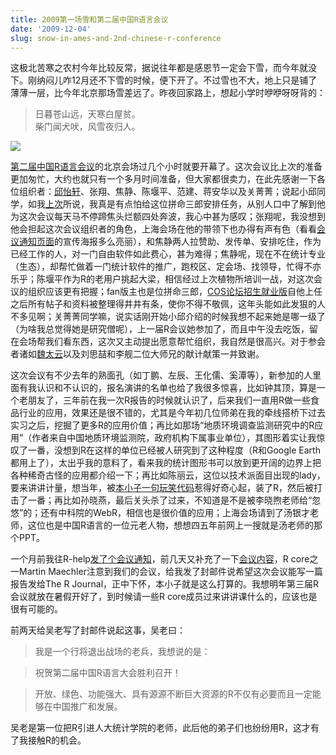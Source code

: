 ```yaml
---
title: 2009第一场雪和第二届中国R语言会议
date: '2009-12-04'
slug: snow-in-ames-and-2nd-chinese-r-conference
---
```


这极北苦寒之农村今年比较反常，据说往年都是感恩节一定会下雪，而今年就没下。刚纳闷儿咋12月还不下雪的时候，便下开了。不过雪也不大，地上只是铺了薄薄一层，比今年北京那场雪差远了。昨夜回家路上，想起小学时咿咿呀呀背的：

> 日暮苍山远，天寒白屋贫。  
柴门闻犬吠，风雪夜归人。

![](https://cran.r-project.org/Rlogo.jpg)

[第二届中国R语言会议](https://cosx.org/user/user-2009/)的北京会场过几个小时就要开幕了。这次会议比上次的准备更加匆忙，大约也就只有一个多月时间准备，但大家都很卖力，在此先感谢一下各位组织者：[邱怡轩](http://yixuan.cos.name)、张翔、焦静、陈堰平、范建、蒋安华以及关菁菁；说起小邱同学，如我[上次](/cn/2009/10/website-exam-mooncake-rib-etc/)所说，我真是有点怕给这位拼命三郎安排任务，从别人口中了解到他为这次会议每天马不停蹄焦头烂额四处奔波，我心中甚为感叹；张翔呢，我没想到他会担起这次会议组织者的角色，上海会场在他的带领下也办得有声有色（看看[会议通知页面](https://cosx.org/user/user-2009/)的宣传海报多么亮丽），和焦静两人拉赞助、发传单、安排吃住，作为已经工作的人，对一门自由软件如此费心，甚为难得；焦静呢，现在不在统计专业（生态），却帮忙做着一门统计软件的推广，跑校区、定会场、找领导，忙得不亦乐乎；陈堰平作为R的老用户挑起大梁，相信经过上次植物所培训一战，对这次会议的组织应该更有把握；fan版主也是位拼命三郎，[COS论坛](https://cosx.org/bbs/)[招生就业版](https://cosx.org/bbs/thread.php?fid=21)自他上任之后所有帖子和资料被整理得井井有条，使你不得不敬佩，这年头能如此发狠的人不多见啊；关菁菁同学嘛，说实话刚开始小邱介绍的时候我想不起来她是哪一级了（为啥我总觉得她是研究僧呢），上一届R会议她参加了，而且中午没去吃饭，留在会场帮我们看东西，这次又主动提出愿意帮忙组织，我自然是很高兴。对于参会者诸如[魏太云](http://taiyun.cos.name)以及刘思喆和李舰二位大师兄的献计献策一并致谢。

这次会议有不少去年的熟面孔（如丁鹏、左辰、王化儒、奚潭等），新参加的人里面有我认识和不认识的，报名演讲的名单也给了我很多惊喜，比如钟其顶，算是一个老朋友了，三年前在我一次R报告的时候就认识了，后来我们一直用R做一些食品行业的应用，效果还是很不错的，尤其是今年初几位师弟在我的牵线搭桥下过去实习之后，挖掘了更多R的应用价值；再比如那场“地质环境调查监测研究中的R应用”（作者来自中国地质环境监测院，政府机构下属事业单位），其图形着实让我惊叹了一番，没想到R在这样的单位已经被人研究到了这种程度（R和Google Earth都用上了），太出乎我的意料了，看来我的统计图形书可以放到更开阔的边界上把各种稀奇古怪的应用都介绍一下；再比如陈丽云，这位以技术派面目出现的lady，要来讲讲计量，想当年，被[本小子一句玩笑代码](http://www.loyhome.cn/676.html)惹得好奇心起，装了R，然后被打击了一番；再比如孙晓燕，最后关头杀了过来，不知道是不是被李晓煦老师给“忽悠”的；还有中科院的WebR，相信也是很价值的应用；上海会场请到了汤银才老师，这位也是中国R语言的一位元老人物，想想四五年前网上一搜就是汤老师的那个PPT。

一个月前我往R-help[发了个会议通知](http://tolstoy.newcastle.edu.au/R/e8/help/09/10/3091.html)，前几天又补充了一下[会议内容](http://tolstoy.newcastle.edu.au/R/e8/help/09/12/7137.html)，R core之一Martin Maechler注意到我们的会议，给我发了封邮件说希望这次会议能写一篇报告发给The R Journal，正中下怀，本小子就是这么打算的。我想明年第三届R会议就放在暑假开好了，到时候请一些R core成员过来讲讲课什么的，应该也是很有可能的。

前两天给吴老写了封邮件说起这事，吴老曰：

> 我是一个行将退出战场的老兵，我想说的是：

> 祝贺第二届中国R语言大会胜利召开！

> 开放、绿色、功能强大、具有源源不断巨大资源的R不仅有必要而且一定能够在中国推广和发展。

吴老是第一位把R引进人大统计学院的老师，此后他的弟子们也纷纷用R，这才有了我接触R的机会。
